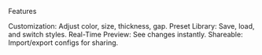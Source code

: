 Features

Customization: Adjust color, size, thickness, gap.
Preset Library: Save, load, and switch styles.
Real-Time Preview: See changes instantly.
Shareable: Import/export configs for sharing.
